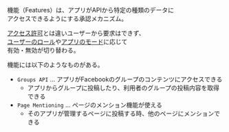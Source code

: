 機能（Features）は、アプリがAPIから特定の種類のデータに  
アクセスできるようにする承認メカニズム。  

[アクセス許可](/Facebook/Permissions)とは違いユーザーから要求はできず、  
[ユーザーのロール](/Facebook/Developer/AppRole)や[アプリのモード](/Facebook/Developer/AppMode)に応じて  
有効・無効が切り替わる。

機能には以下のようなものがある。

* `Groups API` ... アプリがFacebookのグループのコンテンツにアクセスできる
  - アプリからグループに投稿したり、利用者のグループの投稿内容を取得できる
* `Page Mentioning` ... ページのメンション機能が使える
  - そのアプリが管理するページに投稿する時、他のページにメンションできる